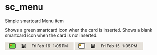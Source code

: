 # sc_menu
Simple smartcard Menu item

Shows a green smartcard icon when the card is inserted. Shows a blank smartcard icon when the card is not inserted. 

![card in](in.png "Title")
![card out](out.png "Title")
